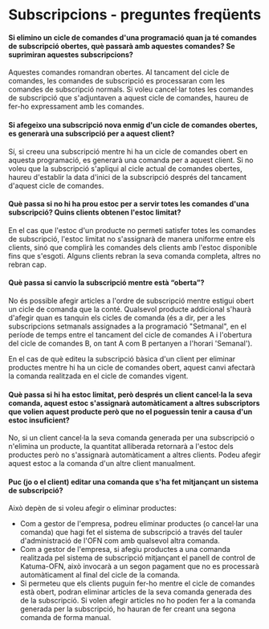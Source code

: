 # Subscripcions - preguntes freqüents

#### Si elimino un cicle de comandes d'una programació quan ja té comandes de subscripció obertes, què passarà amb aquestes comandes? Se suprimiran aquestes subscripcions?&#x20;

Aquestes comandes romandran obertes. Al tancament del cicle de comandes, les comandes de subscripció es processaran com les comandes de subscripció normals. Si voleu cancel·lar totes les comandes de subscripció que s'adjuntaven a aquest cicle de comandes, haureu de fer-ho expressament amb les comandes.

#### Si afegeixo una subscripció nova enmig d'un cicle de comandes obertes, es generarà una subscripció per a aquest client?&#x20;

Sí, si creeu una subscripció mentre hi ha un cicle de comandes obert en aquesta programació, es generarà una comanda per a aquest client. Si no voleu que la subscripció s'apliqui al cicle actual de comandes obertes, haureu d'establir la data d'inici de la subscripció després del tancament d'aquest cicle de comandes.

#### Què passa si no hi ha prou estoc per a servir totes les comandes d'una subscripció? Quins clients obtenen l'estoc limitat?&#x20;

En el cas que l'estoc d'un producte no permeti satisfer totes les comandes de subscripció, l'estoc limitat no s'assignarà de manera uniforme entre els clients, sinó que complirà les comandes dels clients amb l'estoc disponible fins que s'esgoti. Alguns clients rebran la seva comanda completa, altres no rebran cap.

#### Què passa si canvio la subscripció mentre està “oberta”?&#x20;

No és possible afegir articles a l'ordre de subscripció mentre estigui obert un cicle de comanda que la conté. Qualsevol producte addicional s'haurà d'afegir quan es tanquin els cicles de comanda (és a dir, per a les subscripcions setmanals assignades a la programació  "Setmanal", en el període de temps entre el tancament del cicle de comandes A i l'obertura del cicle de comandes B, on tant A com B pertanyen a l'horari 'Semanal').&#x20;

En el cas de què editeu la subscripció bàsica d'un client per eliminar productes mentre hi ha un cicle de comandes obert, aquest canvi afectarà la comanda realitzada en el cicle de comandes vigent.

#### Què passa si hi ha estoc limitat, però després un client cancel·la la seva comanda, aquest estoc s'assignarà automàticament a altres subscriptors que volien aquest producte però que no el poguessin tenir a causa d'un estoc insuficient?&#x20;

No, si un client cancel·la la seva comanda generada per una subscripció o n'elimina un producte, la quantitat alliberada  retornarà a l'estoc dels productes però no s'assignarà automàticament a altres clients. Podeu afegir aquest estoc a la comanda d'un altre client manualment.&#x20;

#### Puc (jo o el client) editar una comanda que s'ha fet mitjançant un sistema de subscripció?&#x20;

Això depèn de si voleu afegir o eliminar productes:&#x20;

* Com a gestor de l'empresa, podreu eliminar productes (o cancel·lar una comanda) que hagi fet el sistema de subscripció a través del tauler d'administració de l'OFN com amb qualsevol altra comanda.
* Com a gestor de l'empresa, si afegiu productes a una comanda realitzada pel sistema de subscripció mitjançant el panell de control de Katuma-OFN, això invocarà a un segon pagament que no es processarà automàticament al final del cicle de la comanda.&#x20;
* Si permeteu que els clients puguin fer-ho mentre el cicle de comandes està obert, podran eliminar articles de la seva comanda generada des de la subscripció. Si volen  afegir articles no ho poden fer a la comanda generada per la subscripció, ho hauran de fer creant una segona comanda de forma manual.
